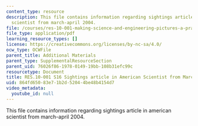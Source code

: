 ```yaml
---
content_type: resource
description: This file contains information regarding sightings article in american
  scientist from march-april 2004.
file: /courses/res-10-001-making-science-and-engineering-pictures-a-practical-guide-to-presenting-your-work-spring-2016/864fd65083e71b2d52044be48b4154d7_MITRES_10_001S16_MarchApril04.pdf
file_type: application/pdf
learning_resource_types: []
license: https://creativecommons.org/licenses/by-nc-sa/4.0/
ocw_type: OCWFile
parent_title: Additional Materials
parent_type: SupplementalResourceSection
parent_uid: 76026f86-1978-0149-19bb-108b31efc99c
resourcetype: Document
title: RES.10-001 S16 Sightings article in American Scientist from March-April 2004
uid: 864fd650-83e7-1b2d-5204-4be48b4154d7
video_metadata:
  youtube_id: null
---
```

This file contains information regarding sightings article in american scientist from march-april 2004.